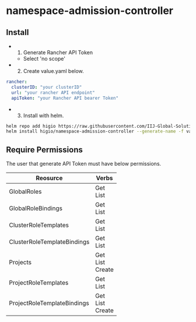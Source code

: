 # namespace-admission-controller

## Install

- 1. Generate Rancher API Token
  - Select 'no scope'
- 2. Create value.yaml below.
```yaml
rancher:
  clusterID: "your clusterID"
  url: "your rancher API endpoint"
  apiToken: "your Rancher API bearer Token"
```
- 3. Install with helm.
```bash
helm repo add higio https://raw.githubusercontent.com/IIJ-Global-Solutions-Vietnam/charts/gh-pages/
helm install higio/namespace-admission-controller --generate-name -f value.yaml
```

## Require Permissions

The user that generate API Token must have below permissions.

| Reosurce | Verbs |
| -------- | ----- |
| GlobalRoles | Get <br> List |
| GlobalRoleBindings | Get <br> List |
| ClusterRoleTemplates | Get <br> List |
| ClusterRoleTemplateBindings | Get <br> List |
| Projects | Get <br> List <br> Create |
| ProjectRoleTemplates | Get <br> List |
| ProjectRoleTemplateBindings | Get <br> List <br> Create |
